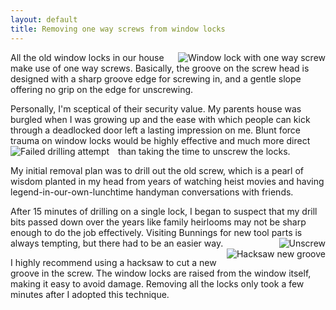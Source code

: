 ```yaml
---
layout: default
title: Removing one way screws from window locks
---
```


<a
  href="http://www.e-gineer.com/v2/blog/2007/02/One%20way%20screw%20removal%20-%20Before.jpg"><img
  alt="Window lock with one way screw"
  src="http://www.e-gineer.com/v2/blog/2007/02/One%20way%20screw%20removal%20-%20Before%20-%20Thumbnail.jpg"
  style="float: right; margin-left: 1em;" title="Window lock with one way
  screw" /></a>

All the old window locks in our house make use of one way
screws. Basically, the groove on the screw head is designed with a sharp groove
edge for screwing in, and a gentle slope offering no grip on the edge for
unscrewing.

Personally, I'm sceptical of their security value. My parents
house was burgled when I was growing up and the ease with which people can kick
through a deadlocked door left a lasting impression on me. Blunt force trauma
on window locks would be highly effective and much more direct than taking the
time to unscrew the locks.<a
  href="http://www.e-gineer.com/v2/blog/2007/02/One%20way%20screw%20removal%20-%20Failed%20drilling%20attempt.jpg"><img
  alt="Failed drilling attempt"
  src="http://www.e-gineer.com/v2/blog/2007/02/One%20way%20screw%20removal%20-%20Failed%20drilling%20attempt%20-%20Thumbnail.jpg"
  style="float: left; margin-right: 1em;" title="Failed drilling attempt"
  /></a>

My initial removal plan was to drill out the old screw, which is a
pearl of wisdom planted in my head from years of watching heist movies and
having legend-in-our-own-lunchtime handyman conversations with
friends.

After 15 minutes of drilling on a single lock, I began to
suspect that my drill bits passed down over the years like family heirlooms may
not be sharp enough to do the job effectively. Visiting Bunnings for new tool
parts is always tempting, but there had to be an easier way.<a
  href="http://www.e-gineer.com/v2/blog/2007/02/One%20way%20screw%20removal%20-%20Unscrew.jpg"><img
  alt="Unscrew"
  src="http://www.e-gineer.com/v2/blog/2007/02/One%20way%20screw%20removal%20-%20Unscrew%20-%20Thumbnail.jpg"
  style="float: right; margin-left: 1em;" title="Unscrew" /></a><a
  href="http://www.e-gineer.com/v2/blog/2007/02/One%20way%20screw%20removal%20-%20Hacksaw%20new%20groove.jpg"><img
  alt="Hacksaw new groove"
  src="http://www.e-gineer.com/v2/blog/2007/02/One%20way%20screw%20removal%20-%20Hacksaw%20new%20groove%20-%20Thumbnail.jpg"
  style="float: right; margin-left: 1em;" title="Hacksaw new groove" /></a>

I highly recommend using a hacksaw to cut a new groove in the screw. The window
locks are raised from the window itself, making it easy to avoid damage.
Removing all the locks only took a few minutes after I adopted this
technique.

